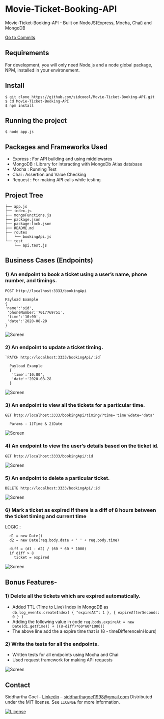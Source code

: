 # Movie-Ticket-Booking-API
Movie-Ticket-Booking-API - Built on NodeJS(Express, Mocha, Chai) and MongoDB

[Go to Commits](https://github.com/sidcoool/Movie-Ticket-Booking-API/commits?author=sidcoool)

## Requirements

For development, you will only need Node.js and a node global package, NPM, installed in your environement.

## Install

    $ git clone https://github.com/sidcoool/Movie-Ticket-Booking-API.git
    $ cd Movie-Ticket-Booking-API
    $ npm install

## Running the project

    $ node app.js
    
## Packages and Frameworks Used
- Express : For API building and using middlewares
- MongoDB : Library for Interacting with MongoDb Atlas database
- Mocha : Running Test
- Chai : Assertion and Value Checking
- Request : For making API calls while testing

## Project Tree
```
├── app.js
├── index.js
├── mongoFunctions.js
├── package.json
├── package-lock.json
├── README.md
├── routes
│   └── bookingApi.js
└── test
    └── api.test.js
```
## Business Cases (Endpoints)

### 1) An endpoint to book a ticket using a user’s name, phone number, and timings.
   `POST http://localhost:3333/bookingApi`
   ```
   Payload Example
   {
   'name':'sid',
    'phoneNumber:'7017769751',
    'time':'10:00',
    'date':'2020-08-28
   }
   ```
![Screen](Screens/PostNewTicket.png)

### 2) An endpoint to update a ticket timing.
    `PATCH http://localhost:3333/bookingApi/:id`
 ```
   Payload Example
   {
    'time':'10:00',
    'date':'2020-08-28
   }
 ```
![Screen](Screens/UpdateTicketTiming.png)

### 3) An endpoint to view all the tickets for a particular time.
   `GET http://localhost:3333/bookingApi/timing/?time='time'&date='data'`
 ```
   Params - 1)Time & 2)Date
 ```
 ![Screen](Screens/GetTicketsByTime.png)

### 4) An endpoint to view the user’s details based on the ticket id.
   `GET http://localhost:3333/bookingApi/:id`

 ![Screen](Screens/GetById.png)
   
### 5) An endpoint to delete a particular ticket.
  `DELETE http://localhost:3333/bookingApi/:id`
  
![Screen](Screens/DeleteATicket.png)
  
### 6) Mark a ticket as expired if there is a diff of 8 hours between the ticket timing and current time
  LOGIC :
  ```
    d1 = new Date()
    d2 = new Date(req.body.date + ' ' + req.body.time)

    diff = (d1 - d2) / (60 * 60 * 1000)
    if diff > 8
      ticket = expired
 ```
![Screen](Screens/AddingOldTicket.png)

 ## Bonus Features-
 
 ### 1) Delete all the tickets which are expired automatically. 
   - Added TTL (Time to Live) Index in MongoDB as
```db.log_events.createIndex( { "expireAt": 1 }, { expireAfterSeconds: 0 } )```
   - Adding the following value in code
```req.body.expireAt = new Date(d1.getTime() + ((8-diff)*60*60*1000))```
   - The above line add the a expire time that is (8 - timeDifferenceInHours)

### 2) Write the tests for all the endpoints.
   - Written tests for all endpoints using Mocha and Chai 
   - Used request framework for making API requests
    
![Screen](Screens/RunningTests.png)
    
 ## Contact

Siddhartha Goel - [Linkedin](https://linkedin.com/in/siddhartha-goel-b2098117a) – siddharthagoel1998@gmail.com
Distributed under the MIT license. See ``LICENSE`` for more information.

[![License][license-image]][license-url]

[license-image]:https://img.shields.io/badge/license-MIT-blue.svg

[license-url]:https://raw.githubusercontent.com/clamytoe/pyTrack/master/LICENSE

  
